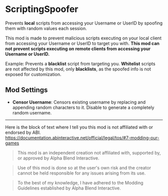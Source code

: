 # ScriptingSpoofer

Prevents **local** scripts from accessing your Username or UserID by spoofing them with random values each session.

This mod is made to prevent malicious scripts executing on your local client from accessing your Username or UserID to target you with. **This mod can not prevent scripts executing on remote clients from accessing your Username or UserID.**

Example: Prevents a **blacklist** script from targeting you. **Whitelist** scripts are not affected by this mod, only **blacklists**, as the spoofed info is not exposed for customization.

## Mod Settings
- **Censor Username**: Censors existing username by replacing and appending random characters to it. Disable to generate a completely random username.

---

Here is the block of text where I tell you this mod is not affiliated with or endorsed by ABI. 
https://documentation.abinteractive.net/official/legal/tos/#7-modding-our-games

> This mod is an independent creation not affiliated with, supported by, or approved by Alpha Blend Interactive. 

> Use of this mod is done so at the user's own risk and the creator cannot be held responsible for any issues arising from its use.

> To the best of my knowledge, I have adhered to the Modding Guidelines established by Alpha Blend Interactive.
